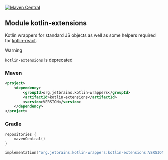 [![Maven Central](https://img.shields.io/maven-central/v/org.jetbrains.kotlin-wrappers/kotlin-extensions)](https://mvnrepository.com/artifact/org.jetbrains.kotlin-wrappers/kotlin-extensions)

## Module kotlin-extensions

Kotlin wrappers for standard JS objects as well as some helpers required for
[kotlin-react](https://github.com/JetBrains/kotlin-wrappers/tree/master/kotlin-react).

> [!WARNING]
> `kotlin-extensions` is deprecated

### Maven

```xml
<project>
    <dependency>
        <groupId>org.jetbrains.kotlin-wrappers</groupId>
        <artifactId>kotlin-extensions</artifactId>
        <version>VERSION</version>
    </dependency>
</project>
```

### Gradle

```kotlin
repositories {
    mavenCentral()
}

implementation("org.jetbrains.kotlin-wrappers:kotlin-extensions:VERSION")
```

